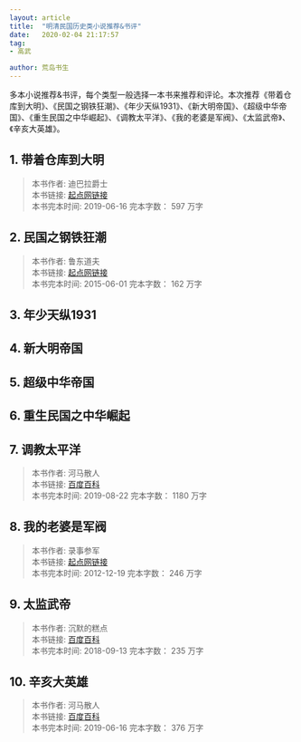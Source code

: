 ```yaml
---
layout: article
title:  "明清民国历史类小说推荐&书评"
date:   2020-02-04 21:17:57
tag:
- 高武

author: 荒岛书生
---
```


多本小说推荐&书评，每个类型一般选择一本书来推荐和评论。本次推荐《带着仓库到大明》、《民国之钢铁狂潮》、《年少天纵1931》、《新大明帝国》、《超级中华帝国》、《重生民国之中华崛起》、《调教太平洋》、《我的老婆是军阀》、《太监武帝》、《辛亥大英雄》。

<!---more--->


## 1. 带着仓库到大明

> 本书作者:  迪巴拉爵士  
> 本书链接:  [起点网链接](https://book.qidian.com/info/1004185492)  
> 本书完本时间: 2019-06-16
> 完本字数： 597 万字


## 2. 民国之钢铁狂潮

> 本书作者:  鲁东道夫  
> 本书链接:  [起点网链接](https://baike.baidu.com/item/%E6%B0%91%E5%9B%BD%E4%B9%8B%E9%92%A2%E9%93%81%E7%8B%82%E6%BD%AE)  
> 本书完本时间: 2015-06-01
> 完本字数： 162 万字

## 3. 年少天纵1931

## 4. 新大明帝国

## 5. 超级中华帝国

## 6. 重生民国之中华崛起

## 7. 调教太平洋

> 本书作者:  河马散人  
> 本书链接:  [百度百科](https://baike.baidu.com/item/%E8%B0%83%E6%95%99%E5%A4%AA%E5%B9%B3%E6%B4%8B)  
> 本书完本时间: 2019-08-22 
> 完本字数： 1180 万字

## 8. 我的老婆是军阀

> 本书作者:  录事参军  
> 本书链接:  [起点网链接](https://baike.baidu.com/item/%E6%88%91%E7%9A%84%E8%80%81%E5%A9%86%E6%98%AF%E5%86%9B%E9%98%80)  
> 本书完本时间: 2012-12-19
> 完本字数： 246 万字

## 9. 太监武帝

> 本书作者:  沉默的糕点  
> 本书链接:  [百度百科](https://baike.baidu.com/item/%E5%A4%AA%E7%9B%91%E6%AD%A6%E5%B8%9D/22208274?noadapt=1)  
> 本书完本时间: 2018-09-13
> 完本字数： 235 万字


## 10. 辛亥大英雄

> 本书作者:  河马散人  
> 本书链接:  [百度百科](https://baike.baidu.com/item/%E8%BE%9B%E4%BA%A5%E5%A4%A7%E8%8B%B1%E9%9B%84)  
> 本书完本时间: 2019-06-16
> 完本字数： 376 万字